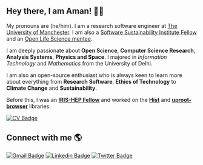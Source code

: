 
## Hey there, I am Aman! 👋🏽

<!--<img src="https://media.giphy.com/media/hvRJCLFzcasrR4ia7z/giphy.gif" width="27px">-->

My pronouns are (he/him). I am a research software engineer at [The University of Manchester](https://research-it.manchester.ac.uk/). I am also a [Software Sustainability Institute Fellow](https://software.ac.uk/about/fellows/aman-goel) and an [Open Life Science mentee](https://openlifesci.org/ols-6/projects-participants/#amangoel185).

I am deeply passionate about **Open Science**, **Computer Science Research**, **Analysis Systems**, **Physics and Space**. I majored in _Information Technology_ and _Mathematics_ from the University of Delhi.

I am also an open-source enthusiast who is always keen to learn more about everything from **Research Software**, **Ethics of Technology** to **Climate Change** and **Sustainability**.

Before this, I was an **[IRIS-HEP Fellow](https://iris-hep.org/fellows/amangoel185.html)** and worked on the **[Hist](https://github.com/scikit-hep/hist)** and **[uproot-browser](https://github.com/henryiii/uproot-browser)** libraries.

<!-- I am actively exploring my options for pursuing a job in the field of [**Research Software Engineering**](https://us-rse.org/about/what-is-an-rse/). I believe it would further help me to pursue my higher studies, preferably in one of my interest areas, and if possible, at their intersection.

Apart from this, I love photographs, words, exploring new things, travelling, and making friends. Oh and ofcourse, cheese. :) -->

[![CV Badge](https://img.shields.io/badge/CV-Curriculum%20Vitae-green)](https://drive.google.com/file/d/1_MYaLD4YDC7yGg80kIJ9-bUf36QfQ9hP/view?usp=sharing)

## Connect with me 🌎

[![Gmail Badge](https://img.shields.io/badge/Gmail-D14836?style=for-the-badge&logo=gmail&logoColor=white&link=mailto:aman.goel185@gmail.com )](mailto:aman.goel185@gmail.com)
[![Linkedin Badge](https://img.shields.io/badge/LinkedIn-0077B5?style=for-the-badge&logo=linkedin&logoColor=white&link=https://linkedin.com/in/amangoel185)](https://linkedin.com/in/amangoel185)
[![Twitter Badge](https://img.shields.io/badge/Twitter-1DA1F2?style=for-the-badge&logo=twitter&logoColor=white&link=https://twitter.com/mightaswellcode)](https://twitter.com/mightaswellcode)

<!--[![Website Badge](https://img.shields.io/badge/website-000000?style=for-the-badge&logo=About.me&logoColor=white&link=https://amangoel.me/)](https://amangoel.me/)-->
<!--[![Instagram Badge](https://img.shields.io/badge/Instagram-E4405F?style=for-the-badge&logo=instagram&logoColor=white&link=https://www.instagram.com/mightaswellcode/)](https://www.instagram.com/mightaswellcode/)-->

<!-- ![snake gif](https://github.com/amangoel185/amangoel185/blob/output/github-contribution-grid-snake.svg) -->

<!--
**amangoel185/amangoel185** is a ✨ _special_ ✨ repository because its `README.md` (this file) appears on your GitHub profile.

Here are some ideas to get you started:

- 🔭 I’m currently working on ...
- 🌱 I’m currently learning ...
- 👯 I’m looking to collaborate on ...
- 🤔 I’m looking for help with ...
- 💬 Ask me about ...
- 📫 How to reach me: ...
- 😄 Pronouns: ...
- ⚡ Fun fact: ...
-->
